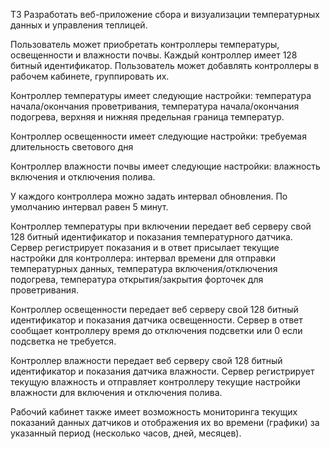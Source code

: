 ТЗ
Разработать веб-приложение сбора и визуализации температурных данных и управления теплицей.

Пользователь может приобретать контроллеры температуры, освещенности и влажности почвы. Каждый контроллер имеет 128 битный идентификатор.
Пользователь может добавлять контроллеры в рабочем кабинете, группировать их.

Контроллер температуры имеет следующие настройки: температура начала/окончания проветривания,
температура начала/окончания подогрева, верхняя и нижняя предельная граница температур.

Контроллер освещенности имеет следующие настройки: требуемая длительность светового дня

Контроллер влажности почвы имеет следующие настройки: влажность включения и отключения полива.

У каждого контроллера можно задать интервал обновления. По умолчанию интервал равен 5 минут.

Контроллер температуры при включении передает веб серверу свой 128 битный идентификатор и показания температурного датчика.
Сервер регистрирует показания и в ответ присылает текущие настройки для контроллера: интервал времени для отправки температурных данных,
температура включения/отключения подогрева, температура открытия/закрытия форточек для проветривания.

Контроллер освещенности передает веб серверу свой 128 битный идентификатор и показания датчика освещенности.
Сервер в ответ сообщает контроллеру время до отключения подсветки или 0 если подсветка не требуется.

Контроллер влажности передает веб серверу свой 128 битный идентификатор и показания датчика влажности.
Сервер регистрирует текущую влажность и отправляет контроллеру текущие настройки влажности для включения и отключения полива.

Рабочий кабинет также имеет возможность мониторинга текущих показаний данных датчиков и отображения их во времени (графики) за указанный период (несколько часов, дней, месяцев).
